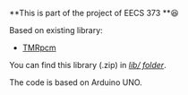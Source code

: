 **This is part of the project of EECS 373 **:laughing:

Based on existing library:

   * [TMRpcm](https://github.com/TMRh20/TMRpcm)

You can find this library (.zip) in [*lib/ folder*](https://github.com/littlesi789/Music_Player_Arduino_SDCard/tree/master/lib).

The code is based on Arduino UNO.
